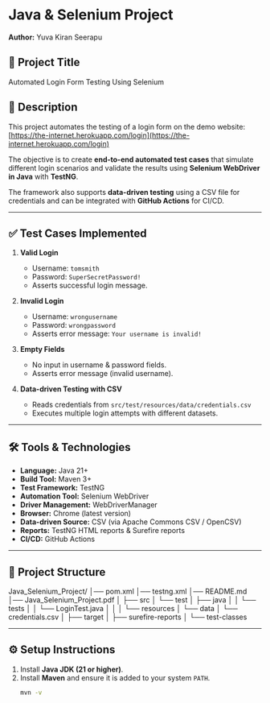 # Java & Selenium Project
**Author:** Yuva Kiran Seerapu

## 📌 Project Title
Automated Login Form Testing Using Selenium

## 📖 Description
This project automates the testing of a login form on the demo website:  
[https://the-internet.herokuapp.com/login](https://the-internet.herokuapp.com/login)

The objective is to create **end-to-end automated test cases** that simulate different login scenarios and validate the results using **Selenium WebDriver in Java** with **TestNG**.

The framework also supports **data-driven testing** using a CSV file for credentials and can be integrated with **GitHub Actions** for CI/CD.

---

## ✅ Test Cases Implemented

1. **Valid Login**
    - Username: `tomsmith`
    - Password: `SuperSecretPassword!`
    - Asserts successful login message.

2. **Invalid Login**
    - Username: `wrongusername`
    - Password: `wrongpassword`
    - Asserts error message: `Your username is invalid!`

3. **Empty Fields**
    - No input in username & password fields.
    - Asserts error message (invalid username).

4. **Data-driven Testing with CSV**
    - Reads credentials from `src/test/resources/data/credentials.csv`
    - Executes multiple login attempts with different datasets.

---

## 🛠 Tools & Technologies

- **Language:** Java 21+
- **Build Tool:** Maven 3+
- **Test Framework:** TestNG
- **Automation Tool:** Selenium WebDriver
- **Driver Management:** WebDriverManager
- **Browser:** Chrome (latest version)
- **Data-driven Source:** CSV (via Apache Commons CSV / OpenCSV)
- **Reports:** TestNG HTML reports & Surefire reports
- **CI/CD:** GitHub Actions

---

## 📂 Project Structure  

Java_Selenium_Project/
│── pom.xml
│── testng.xml
│── README.md
│── Java_Selenium_Project.pdf
│
├── src
│ └── test
│ ├── java
│ │ └── tests
│ │ └── LoginTest.java
│ │
│ └── resources
│ └── data
│ └── credentials.csv
│
├── target
│ ├── surefire-reports
│ └── test-classes


---

## ⚙️ Setup Instructions

1. Install **Java JDK (21 or higher)**.
2. Install **Maven** and ensure it is added to your system `PATH`.
   ```bash
   mvn -v

